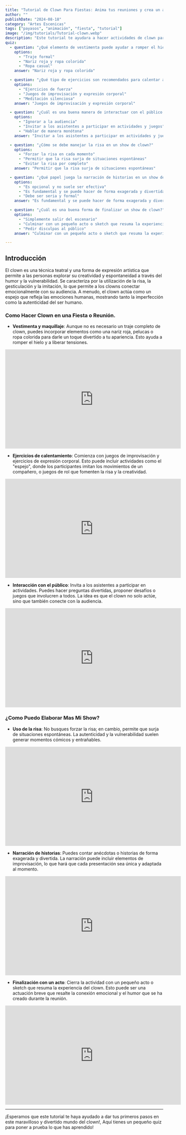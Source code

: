 ```yaml
---
title: "Tutorial de Clown Para Fiestas: Anima tus reuniones y crea un ambiente unico."
author: ""
publishDate: "2024-08-18"
category: "Artes Escenicas"
tags: ["payasos", "animación", "fiesta", "tutorial"]
image: "/img/tutorials/Tutorial-clown.webp"
description: "Este tutorial te ayudara a hacer actividades de clown para tus fiestas y eventos de una manera dinamica y divertida."
quiz:
  - question: "¿Qué elemento de vestimenta puede ayudar a romper el hielo en un show de clown?"
    options:
      - "Traje formal"
      - "Nariz roja y ropa colorida"
      - "Ropa casual"
    answer: "Nariz roja y ropa colorida"

  - question: "¿Qué tipo de ejercicios son recomendados para calentar antes de un show de clown?"
    options:
      - "Ejercicios de fuerza"
      - "Juegos de improvisación y expresión corporal"
      - "Meditación silenciosa"
    answer: "Juegos de improvisación y expresión corporal"

  - question: "¿Cuál es una buena manera de interactuar con el público durante un show de clown?"
    options:
      - "Ignorar a la audiencia"
      - "Invitar a los asistentes a participar en actividades y juegos"
      - "Hablar de manera monótona"
    answer: "Invitar a los asistentes a participar en actividades y juegos"

  - question: "¿Cómo se debe manejar la risa en un show de clown?"
    options:
      - "Forzar la risa en cada momento"
      - "Permitir que la risa surja de situaciones espontáneas"
      - "Evitar la risa por completo"
    answer: "Permitir que la risa surja de situaciones espontáneas"

  - question: "¿Qué papel juega la narración de historias en un show de clown?"
    options:
      - "Es opcional y no suele ser efectiva"
      - "Es fundamental y se puede hacer de forma exagerada y divertida"
      - "Debe ser seria y formal"
    answer: "Es fundamental y se puede hacer de forma exagerada y divertida"

  - question: "¿Cuál es una buena forma de finalizar un show de clown?"
    options:
      - "Simplemente salir del escenario"
      - "Culminar con un pequeño acto o sketch que resuma la experiencia"
      - "Pedir disculpas al público"
    answer: "Culminar con un pequeño acto o sketch que resuma la experiencia"

---
```


## Introducción

El clown es una técnica teatral y una forma de expresión artística que permite a las personas explorar su creatividad y espontaneidad a través del humor y la vulnerabilidad. Se caracteriza por la utilización de la risa, la gesticulación y la imitación, lo que permite a los clowns conectar emocionalmente con su audiencia. A menudo, el clown actúa como un espejo que refleja las emociones humanas, mostrando tanto la imperfección como la autenticidad del ser humano.

### Como Hacer Clown en una Fiesta o Reunión.


- **Vestimenta y maquillaje**: Aunque no es necesario un traje completo de clown, puedes incorporar elementos como una nariz roja, pelucas o ropa colorida para darle un toque divertido a tu apariencia. Esto ayuda a romper el hielo y a liberar tensiones.

<iframe width="560" height="315" src="https://www.youtube.com/embed/K8vjUibc0hw?si=I4PRN3JpQVks_nkv" title="YouTube video player" frameborder="0" allow="accelerometer; autoplay; clipboard-write; encrypted-media; gyroscope; picture-in-picture; web-share" referrerpolicy="strict-origin-when-cross-origin" allowfullscreen></iframe>


- **Ejercicios de calentamiento**: Comienza con juegos de improvisación y ejercicios de expresión corporal. Esto puede incluir actividades como el "espejo", donde los participantes imitan los movimientos de un compañero, o juegos de rol que fomenten la risa y la creatividad.

<iframe width="560" height="315" src="https://www.youtube.com/embed/44IiXZ0E6y8?si=srDNnHcK9Ulzdka2" title="YouTube video player" frameborder="0" allow="accelerometer; autoplay; clipboard-write; encrypted-media; gyroscope; picture-in-picture; web-share" referrerpolicy="strict-origin-when-cross-origin" allowfullscreen></iframe>

- **Interacción con el público**: Invita a los asistentes a participar en actividades. Puedes hacer preguntas divertidas, proponer desafíos o juegos que involucren a todos. La idea es que el clown no solo actúe, sino que también conecte con la audiencia.

<iframe width="560" height="315" src="https://www.youtube.com/embed/KC707UODKH8?si=kHDq5WGF9rCi5rxS" title="YouTube video player" frameborder="0" allow="accelerometer; autoplay; clipboard-write; encrypted-media; gyroscope; picture-in-picture; web-share" referrerpolicy="strict-origin-when-cross-origin" allowfullscreen></iframe>

### ¿Como Puedo Elaborar Mas Mi Show?

- **Uso de la risa**: No busques forzar la risa; en cambio, permite que surja de situaciones espontáneas. La autenticidad y la vulnerabilidad suelen generar momentos cómicos y entrañables.

<iframe width="560" height="315" src="https://www.youtube.com/embed/nClLpudJX58?si=67gsxRSPCXJXrRdo" title="YouTube video player" frameborder="0" allow="accelerometer; autoplay; clipboard-write; encrypted-media; gyroscope; picture-in-picture; web-share" referrerpolicy="strict-origin-when-cross-origin" allowfullscreen></iframe>

- **Narración de historias**: Puedes contar anécdotas o historias de forma exagerada y divertida. La narración puede incluir elementos de improvisación, lo que hará que cada presentación sea única y adaptada al momento.

<iframe width="560" height="315" src="https://www.youtube.com/embed/nClLpudJX58?si=8J2l_1PHC_JtPjG2" title="YouTube video player" frameborder="0" allow="accelerometer; autoplay; clipboard-write; encrypted-media; gyroscope; picture-in-picture; web-share" referrerpolicy="strict-origin-when-cross-origin" allowfullscreen></iframe>


- **Finalización con un acto**: Cierra la actividad con un pequeño acto o sketch que resuma la experiencia del clown. Esto puede ser una actuación breve que resalte la conexión emocional y el humor que se ha creado durante la reunión.

<iframe width="560" height="315" src="https://www.youtube.com/embed/MU-34HnT2Ww?si=LAQrrVOQdEsW-DFA" title="YouTube video player" frameborder="0" allow="accelerometer; autoplay; clipboard-write; encrypted-media; gyroscope; picture-in-picture; web-share" referrerpolicy="strict-origin-when-cross-origin" allowfullscreen></iframe>

---

¡Esperamos que este tutorial te haya ayudado a dar tus primeros pasos en este maravilloso y divertido mundo del clown!, Aquí tienes un pequeño quiz para poner a prueba lo que has aprendido!
